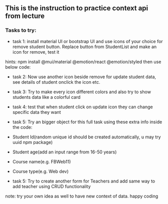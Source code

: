 ## This is the instruction to practice context api from lecture
### Tasks to try:
- task 1: install material UI or bootstrap UI and use icons of your choice for remove student button. Replace button from StudentList and make an icon for remove, test it

hints: 
npm install @mui/material @emotion/react @emotion/styled
then use below code:

- task 2: Now use another icon beside remove for update student data, see details of student onclick the icon etc.
- task 3: Try to make every icon different colors and also try to show students data like a colorful card 
- task 4: test that when student click on update icon they can change specific data they want 
- task 5: Try an bigger object for this full task using these extra info inside the code:
 - Student Id(random unique id should be created automatically, u may try uuid npm package) 
 - Student age(add an input range from 16-50 years)
 - Course name(e.g. FBWeb11)
 - Course type(e.g. Web dev)

- task 5: Try to create another form for Teachers and add same way to add teacher using CRUD functionality

note: try your own idea as well to have new context of data. happy coding